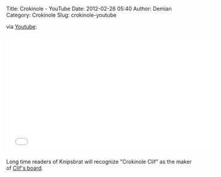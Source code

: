 Title: Crokinole - YouTube
Date: 2012-02-26 05:40
Author: Demian
Category: Crokinole
Slug: crokinole-youtube

via [Youtube](http://youtube.com):
<iframe width="560" height="315" src="//www.youtube.com/embed/_czVV-_6b0A?list=PLA7A0C6AC2E4C7C35" frameborder="0" allowfullscreen></iframe>

Long time readers of Knipsbrat will recognize "Crokinole Clif" as the
maker of [Clif's board](http://knipsbrat.com/clifs-board).


